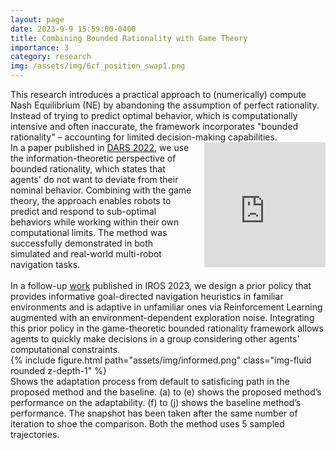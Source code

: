 ```yaml
---
layout: page 
date: 2023-9-9 15:59:00-0400
title: Combining Bounded Rationality with Game Theory
importance: 3 
category: research
img: /assets/img/6cf_position_swap1.png
---
```

<div>
This research introduces a practical approach to (numerically) compute Nash Equilibrium (NE) by abandoning the assumption of perfect rationality. Instead of trying to predict optimal behavior, which is computationally intensive and often inaccurate, the framework incorporates "bounded rationality" – accounting for limited decision-making capabilities.

<br/>

<div style="display: flex; align-items: flex-start; gap: 20px;">
    <div style="flex: 0.6;">
        In a paper published in <a href="https://arxiv.org/pdf/2210.08672">DARS 2022</a>, we use the information-theoretic perspective of bounded rationality, which states that agents' do not want to deviate from their nominal behavior. Combining with the game theory, the approach enables robots to predict and respond to sub-optimal behaviors while working within their own computational limits. The method was successfully demonstrated in both simulated and real-world multi-robot navigation tasks.
    </div>
    <div style="flex: 0.4;">
        <iframe width="100%" height="200" src="https://www.youtube.com/embed/hzCitSSuWiI" title="YouTube video player" frameborder="0" allow="accelerometer; autoplay; clipboard-write; encrypted-media; gyroscope; picture-in-picture" allowfullscreen></iframe>
    </div>
</div>

<br/>
In a follow-up <a href="https://ieeexplore.ieee.org/abstract/document/10342006">work</a> published in IROS 2023, we
design a prior policy that provides informative goal-directed navigation heuristics in familiar environments and is
adaptive in unfamiliar ones via Reinforcement Learning augmented with an environment-dependent exploration noise.
Integrating this prior policy in the game-theoretic bounded rationality framework allows agents to quickly make
decisions in a group considering other agents' computational constraints.


<div class="row">
    <div class="col-sm mt-3 mt-md-0">
        {% include figure.html path="assets/img/informed.png" class="img-fluid rounded z-depth-1" %}
    </div>
</div>
<div class="caption">
Shows the adaptation process from default to satisficing path in the proposed method and the baseline. (a) to (e) shows the proposed method’s
performance on the adaptability. (f) to (j) shows the baseline method’s performance. The snapshot has been taken after the same number of iteration to shoe
the comparison. Both the method uses 5 sampled trajectories.
</div>

